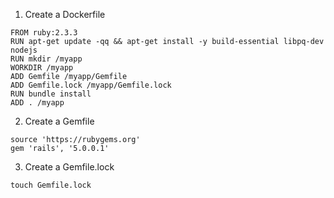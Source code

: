 1. Create a Dockerfile

```
FROM ruby:2.3.3
RUN apt-get update -qq && apt-get install -y build-essential libpq-dev nodejs
RUN mkdir /myapp
WORKDIR /myapp
ADD Gemfile /myapp/Gemfile
ADD Gemfile.lock /myapp/Gemfile.lock
RUN bundle install
ADD . /myapp
```

2. Create a Gemfile

```
source 'https://rubygems.org'
gem 'rails', '5.0.0.1'
```

3. Create a Gemfile.lock

`touch Gemfile.lock`
